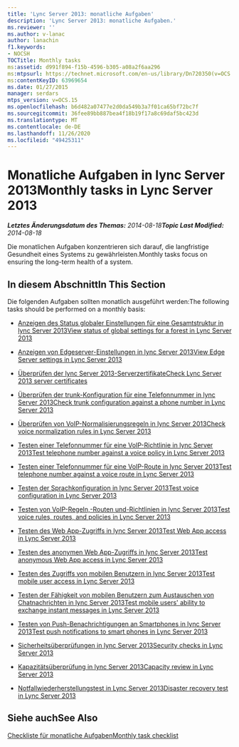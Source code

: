 ```yaml
---
title: 'Lync Server 2013: monatliche Aufgaben'
description: 'Lync Server 2013: monatliche Aufgaben.'
ms.reviewer: ''
ms.author: v-lanac
author: lanachin
f1.keywords:
- NOCSH
TOCTitle: Monthly tasks
ms:assetid: d991f894-f15b-4596-b305-a08a2f6aa296
ms:mtpsurl: https://technet.microsoft.com/en-us/library/Dn720350(v=OCS.15)
ms:contentKeyID: 63969654
ms.date: 01/27/2015
manager: serdars
mtps_version: v=OCS.15
ms.openlocfilehash: b6d482a07477e2d0da549b3a7f01ca65bf72bc7f
ms.sourcegitcommit: 36fee89bb887bea4f18b19f17a8c69daf5bc423d
ms.translationtype: MT
ms.contentlocale: de-DE
ms.lasthandoff: 11/26/2020
ms.locfileid: "49425311"
---
```

# <a name="monthly-tasks-in-lync-server-2013"></a><span data-ttu-id="8f90c-103">Monatliche Aufgaben in lync Server 2013</span><span class="sxs-lookup"><span data-stu-id="8f90c-103">Monthly tasks in Lync Server 2013</span></span>

<div data-xmlns="http://www.w3.org/1999/xhtml">

<div class="topic" data-xmlns="http://www.w3.org/1999/xhtml" data-msxsl="urn:schemas-microsoft-com:xslt" data-cs="https://msdn.microsoft.com/">

<div data-asp="https://msdn2.microsoft.com/asp">



</div>

<div id="mainSection">

<div id="mainBody"><span data-ttu-id="8f90c-104">

<span> </span></span><span class="sxs-lookup"><span data-stu-id="8f90c-104">

<span> </span></span></span>

<span data-ttu-id="8f90c-105">_**Letztes Änderungsdatum des Themas:** 2014-08-18_</span><span class="sxs-lookup"><span data-stu-id="8f90c-105">_**Topic Last Modified:** 2014-08-18_</span></span>

<span data-ttu-id="8f90c-106">Die monatlichen Aufgaben konzentrieren sich darauf, die langfristige Gesundheit eines Systems zu gewährleisten.</span><span class="sxs-lookup"><span data-stu-id="8f90c-106">Monthly tasks focus on ensuring the long-term health of a system.</span></span>

<div>

## <a name="in-this-section"></a><span data-ttu-id="8f90c-107">In diesem Abschnitt</span><span class="sxs-lookup"><span data-stu-id="8f90c-107">In This Section</span></span>

<span data-ttu-id="8f90c-108">Die folgenden Aufgaben sollten monatlich ausgeführt werden:</span><span class="sxs-lookup"><span data-stu-id="8f90c-108">The following tasks should be performed on a monthly basis:</span></span>

  - [<span data-ttu-id="8f90c-109">Anzeigen des Status globaler Einstellungen für eine Gesamtstruktur in lync Server 2013</span><span class="sxs-lookup"><span data-stu-id="8f90c-109">View status of global settings for a forest in Lync Server 2013</span></span>](lync-server-2013-viewing-status-of-global-settings-for-a-forest.md)

  - [<span data-ttu-id="8f90c-110">Anzeigen von Edgeserver-Einstellungen in lync Server 2013</span><span class="sxs-lookup"><span data-stu-id="8f90c-110">View Edge Server settings in Lync Server 2013</span></span>](lync-server-2013-view-edge-server-settings.md)

  - [<span data-ttu-id="8f90c-111">Überprüfen der lync Server 2013-Serverzertifikate</span><span class="sxs-lookup"><span data-stu-id="8f90c-111">Check Lync Server 2013 server certificates</span></span>](lync-server-2013-check-lync-server-2013-server-certificates.md)

  - [<span data-ttu-id="8f90c-112">Überprüfen der trunk-Konfiguration für eine Telefonnummer in lync Server 2013</span><span class="sxs-lookup"><span data-stu-id="8f90c-112">Check trunk configuration against a phone number in Lync Server 2013</span></span>](lync-server-2013-check-trunk-configuration-against-a-phone-number.md)

  - [<span data-ttu-id="8f90c-113">Überprüfen von VoIP-Normalisierungsregeln in lync Server 2013</span><span class="sxs-lookup"><span data-stu-id="8f90c-113">Check voice normalization rules in Lync Server 2013</span></span>](lync-server-2013-check-voice-normalization-rules.md)

  - [<span data-ttu-id="8f90c-114">Testen einer Telefonnummer für eine VoIP-Richtlinie in lync Server 2013</span><span class="sxs-lookup"><span data-stu-id="8f90c-114">Test telephone number against a voice policy in Lync Server 2013</span></span>](lync-server-2013-test-telephone-number-against-a-voice-policy.md)

  - [<span data-ttu-id="8f90c-115">Testen einer Telefonnummer für eine VoIP-Route in lync Server 2013</span><span class="sxs-lookup"><span data-stu-id="8f90c-115">Test telephone number against a voice route in Lync Server 2013</span></span>](lync-server-2013-test-telephone-number-against-a-voice-route.md)

  - [<span data-ttu-id="8f90c-116">Testen der Sprachkonfiguration in lync Server 2013</span><span class="sxs-lookup"><span data-stu-id="8f90c-116">Test voice configuration in Lync Server 2013</span></span>](lync-server-2013-test-voice-configuration.md)

  - [<span data-ttu-id="8f90c-117">Testen von VoIP-Regeln,-Routen und-Richtlinien in lync Server 2013</span><span class="sxs-lookup"><span data-stu-id="8f90c-117">Test voice rules, routes, and policies in Lync Server 2013</span></span>](lync-server-2013-test-voice-rules-routes-and-policies.md)

  - [<span data-ttu-id="8f90c-118">Testen des Web App-Zugriffs in lync Server 2013</span><span class="sxs-lookup"><span data-stu-id="8f90c-118">Test Web App access in Lync Server 2013</span></span>](lync-server-2013-test-web-app-access.md)

  - [<span data-ttu-id="8f90c-119">Testen des anonymen Web App-Zugriffs in lync Server 2013</span><span class="sxs-lookup"><span data-stu-id="8f90c-119">Test anonymous Web App access in Lync Server 2013</span></span>](lync-server-2013-test-anonymous-web-app-access.md)

  - [<span data-ttu-id="8f90c-120">Testen des Zugriffs von mobilen Benutzern in lync Server 2013</span><span class="sxs-lookup"><span data-stu-id="8f90c-120">Test mobile user access in Lync Server 2013</span></span>](lync-server-2013-test-mobile-user-access.md)

  - [<span data-ttu-id="8f90c-121">Testen der Fähigkeit von mobilen Benutzern zum Austauschen von Chatnachrichten in lync Server 2013</span><span class="sxs-lookup"><span data-stu-id="8f90c-121">Test mobile users' ability to exchange instant messages in Lync Server 2013</span></span>](lync-server-2013-test-mobile-users-ability-to-exchange-instant-messages.md)

  - [<span data-ttu-id="8f90c-122">Testen von Push-Benachrichtigungen an Smartphones in lync Server 2013</span><span class="sxs-lookup"><span data-stu-id="8f90c-122">Test push notifications to smart phones in Lync Server 2013</span></span>](lync-server-2013-test-push-notifications-to-smart-phones.md)

  - [<span data-ttu-id="8f90c-123">Sicherheitsüberprüfungen in lync Server 2013</span><span class="sxs-lookup"><span data-stu-id="8f90c-123">Security checks in Lync Server 2013</span></span>](lync-server-2013-security-checks.md)

  - [<span data-ttu-id="8f90c-124">Kapazitätsüberprüfung in lync Server 2013</span><span class="sxs-lookup"><span data-stu-id="8f90c-124">Capacity review in Lync Server 2013</span></span>](lync-server-2013-capacity-review.md)

  - [<span data-ttu-id="8f90c-125">Notfallwiederherstellungstest in Lync Server 2013</span><span class="sxs-lookup"><span data-stu-id="8f90c-125">Disaster recovery test in Lync Server 2013</span></span>](lync-server-2013-disaster-recovery-test.md)

</div>

<div>

## <a name="see-also"></a><span data-ttu-id="8f90c-126">Siehe auch</span><span class="sxs-lookup"><span data-stu-id="8f90c-126">See Also</span></span>


[<span data-ttu-id="8f90c-127">Checkliste für monatliche Aufgaben</span><span class="sxs-lookup"><span data-stu-id="8f90c-127">Monthly task checklist</span></span>](lync-server-2013-operations-checklists.md)  
  

<span data-ttu-id="8f90c-128"></div>

</div>

<span> </span>

</div>

</div>

</span><span class="sxs-lookup"><span data-stu-id="8f90c-128"></div>

</div>

<span> </span>

</div>

</div>

</span></span></div>

